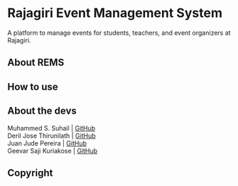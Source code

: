 # Rajagiri Event Management System

A platform to manage events for students, teachers, and event organizers at Rajagiri.

## About REMS

## How to use

## About the devs

Muhammed S. Suhail | [GitHub](https://github.com/svhl)\
Deril Jose Thirunilath | [GitHub](https://github.com/deriljose)\
Juan Jude Pereira | [GitHub](https://github.com/juanpereiira)\
Geevar Saji Kuriakose | [GitHub](https://github.com/Geevar12)

## Copyright
